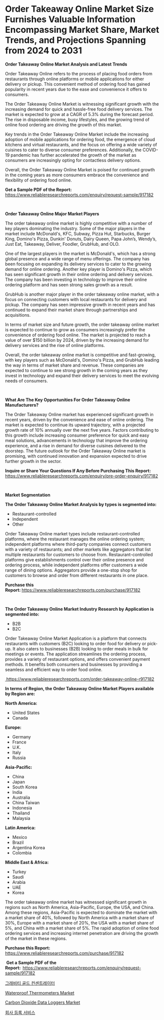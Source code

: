 <p><h1>Order Takeaway Online Market Size Furnishes Valuable Information Encompassing Market Share, Market Trends, and Projections Spanning from 2024 to 2031</h1></p><p><strong>Order Takeaway Online Market Analysis and Latest Trends</strong></p>
<p><p>Order Takeaway Online refers to the process of placing food orders from restaurants through online platforms or mobile applications for either delivery or pickup. This convenient method of ordering food has gained popularity in recent years due to the ease and convenience it offers to consumers.</p><p>The Order Takeaway Online Market is witnessing significant growth with the increasing demand for quick and hassle-free food delivery services. The market is expected to grow at a CAGR of 5.3% during the forecast period. The rise in disposable income, busy lifestyles, and the growing trend of online food ordering are driving the growth of this market.</p><p>Key trends in the Order Takeaway Online Market include the increasing adoption of mobile applications for ordering food, the emergence of cloud kitchens and virtual restaurants, and the focus on offering a wide variety of cuisines to cater to diverse consumer preferences. Additionally, the COVID-19 pandemic has further accelerated the growth of the market as consumers are increasingly opting for contactless delivery options.</p><p>Overall, the Order Takeaway Online Market is poised for continued growth in the coming years as more consumers embrace the convenience and flexibility of ordering food online.</p></p>
<p><strong>Get a Sample PDF of the Report:&nbsp;</strong> <a href="https://www.reliableresearchreports.com/enquiry/request-sample/917182">https://www.reliableresearchreports.com/enquiry/request-sample/917182</a></p>
<p>&nbsp;</p>
<p><strong>Order Takeaway Online Major Market Players</strong></p>
<p><p>The order takeaway online market is highly competitive with a number of key players dominating the industry. Some of the major players in the market include McDonald's, KFC, Subway, Pizza Hut, Starbucks, Burger King, Domino's Pizza, Dunkin' Donuts, Dairy Queen, Papa John’s, Wendy’s, Just Eat, Takeaway, Deliver, Foodler, GrubHub, and OLO.</p><p>One of the largest players in the market is McDonald's, which has a strong global presence and a wide range of menu offerings. The company has been focusing on expanding its delivery services to cater to the growing demand for online ordering. Another key player is Domino's Pizza, which has seen significant growth in their online ordering and delivery services. The company has been investing in technology to improve their online ordering platform and has seen strong sales growth as a result.</p><p>GrubHub is another major player in the order takeaway online market, with a focus on connecting customers with local restaurants for delivery and pickup. The company has seen impressive growth in recent years and has continued to expand their market share through partnerships and acquisitions.</p><p>In terms of market size and future growth, the order takeaway online market is expected to continue to grow as consumers increasingly prefer the convenience of ordering food online. The market is projected to reach a value of over $150 billion by 2024, driven by the increasing demand for delivery services and the rise of online platforms.</p><p>Overall, the order takeaway online market is competitive and fast-growing, with key players such as McDonald's, Domino's Pizza, and GrubHub leading the way in terms of market share and revenue. These companies are expected to continue to see strong growth in the coming years as they invest in technology and expand their delivery services to meet the evolving needs of consumers.</p></p>
<p>&nbsp;</p>
<p><strong>What Are The Key Opportunities For Order Takeaway Online Manufacturers?</strong></p>
<p><p>The Order Takeaway Online market has experienced significant growth in recent years, driven by the convenience and ease of online ordering. The market is expected to continue its upward trajectory, with a projected growth rate of 10% annually over the next five years. Factors contributing to this growth include increasing consumer preference for quick and easy meal solutions, advancements in technology that improve the ordering experience, and a rise in demand for diverse cuisines delivered to the doorstep. The future outlook for the Order Takeaway Online market is promising, with continued innovation and expansion expected to drive further growth in the sector.</p></p>
<p><strong>Inquire or Share Your Questions If Any Before Purchasing This Report:</strong> <a href="https://www.reliableresearchreports.com/enquiry/pre-order-enquiry/917182">https://www.reliableresearchreports.com/enquiry/pre-order-enquiry/917182</a></p>
<p>&nbsp;</p>
<p><strong>Market Segmentation</strong></p>
<p><strong>The Order Takeaway Online Market Analysis by types is segmented into:</strong></p>
<p><ul><li>Restaurant-controlled</li><li>Independent</li><li>Other</li></ul></p>
<p><p>Order Takeaway Online market types include restaurant-controlled platforms, where the restaurant manages the online ordering system; independent platforms where third-party companies connect customers with a variety of restaurants; and other markets like aggregators that list multiple restaurants for customers to choose from. Restaurant-controlled platforms give establishments control over their online presence and ordering process, while independent platforms offer customers a wide range of dining options. Aggregators provide a one-stop shop for customers to browse and order from different restaurants in one place.</p></p>
<p><strong>Purchase this Report:&nbsp;</strong><a href="https://www.reliableresearchreports.com/purchase/917182">https://www.reliableresearchreports.com/purchase/917182</a></p>
<p>&nbsp;</p>
<p><strong>The Order Takeaway Online Market Industry Research by Application is segmented into:</strong></p>
<p><ul><li>B2B</li><li>B2C</li></ul></p>
<p><p>Order Takeaway Online Market Application is a platform that connects restaurants with customers (B2C) looking to order food for delivery or pick-up. It also caters to businesses (B2B) looking to order meals in bulk for meetings or events. The application streamlines the ordering process, provides a variety of restaurant options, and offers convenient payment methods. It benefits both consumers and businesses by providing a seamless and efficient way to order food online.</p></p>
<p><a href="https://www.reliableresearchreports.com/order-takeaway-online-r917182">&nbsp;https://www.reliableresearchreports.com/order-takeaway-online-r917182</a></p>
<p><strong>In terms of Region, the Order Takeaway Online Market Players available by Region are:</strong></p>
<p>
    <p> <strong> North America: </strong>
        <ul>
            <li>United States</li>
            <li>Canada</li>
        </ul>
        </p> 
    <p> <strong> Europe: </strong>
        <ul>
            <li>Germany</li>
            <li>France</li>
            <li>U.K.</li>
            <li>Italy</li>
            <li>Russia</li>
        </ul>
        </p> 
    <p> <strong> Asia-Pacific: </strong>
        <ul>
            <li>China</li>
            <li>Japan</li>
            <li>South Korea</li>
            <li>India</li>
            <li>Australia</li>
            <li>China Taiwan</li>
            <li>Indonesia</li>
            <li>Thailand</li>
            <li>Malaysia</li>
        </ul>
        </p> 
    <p> <strong> Latin America: </strong>
        <ul>
            <li>Mexico</li>
            <li>Brazil</li>
            <li>Argentina Korea</li>
            <li>Colombia</li>
        </ul>
        </p> 
    <p> <strong> Middle East & Africa: </strong>
        <ul>
            <li>Turkey</li>
            <li>Saudi</li>
            <li>Arabia</li>
            <li>UAE</li>
            <li>Korea</li>
        </ul>
    </p>
    </p>
<p><p>The order takeaway online market has witnessed significant growth in regions such as North America, Asia-Pacific, Europe, the USA, and China. Among these regions, Asia-Pacific is expected to dominate the market with a market share of 40%, followed by North America with a market share of 30%, Europe with a market share of 20%, the USA with a market share of 5%, and China with a market share of 5%. The rapid adoption of online food ordering services and increasing internet penetration are driving the growth of the market in these regions.</p></p>
<p><strong>Purchase this Report: </strong><a href="https://www.reliableresearchreports.com/purchase/917182">https://www.reliableresearchreports.com/purchase/917182</a></p>
<p>&nbsp;<strong>Get a Sample PDF of the Report:&nbsp;&nbsp;</strong><a href="https://www.reliableresearchreports.com/enquiry/request-sample/917182">https://www.reliableresearchreports.com/enquiry/request-sample/917182</a></p>
<p><strong></strong></p>
<p><p><a href="https://github.com/bunxhcci35271755/Market-Research-Report-List-2/blob/main/601933650309.md">그래비티 골드 컨센트레이터</a></p><p><a href="https://www.linkedin.com/pulse/waterproof-thermometers-market-size-reveals-best-marketing-channels-euylc?trackingId=0%2BmGJ67fFUyI6v4unJTadg%3D%3D">Waterproof Thermometers Market</a></p><p><a href="https://www.linkedin.com/pulse/carbon-dioxide-data-loggers-market-trends-forecast-ayh1c">Carbon Dioxide Data Loggers Market</a></p><p><a href="https://github.com/fredrickeglers/Market-Research-Report-List-2/blob/main/243550850310.md">회사 등록 서비스</a></p></p>